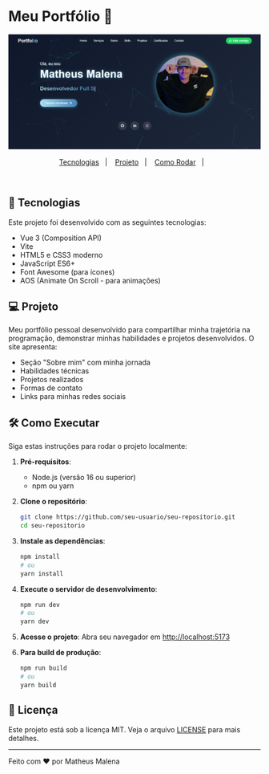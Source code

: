 # Meu Portfólio 🤙

![Tela Inicial](./src/assets/img/new-page.png)

<p align="center">
  <a href="#-tecnologias">Tecnologias</a>&nbsp;&nbsp;&nbsp;|&nbsp;&nbsp;&nbsp;
  <a href="#-projeto">Projeto</a>&nbsp;&nbsp;&nbsp;|&nbsp;&nbsp;&nbsp;
  <a href="#-como-executar">Como Rodar</a>&nbsp;&nbsp;&nbsp;|&nbsp;&nbsp;&nbsp;
</p>

<br>

## 🚀 Tecnologias

Este projeto foi desenvolvido com as seguintes tecnologias:

- Vue 3 (Composition API)
- Vite
- HTML5 e CSS3 moderno
- JavaScript ES6+
- Font Awesome (para ícones)
- AOS (Animate On Scroll - para animações)

## 💻 Projeto

Meu portfólio pessoal desenvolvido para compartilhar minha trajetória na programação, demonstrar minhas habilidades e projetos desenvolvidos. O site apresenta:

- Seção "Sobre mim" com minha jornada
- Habilidades técnicas
- Projetos realizados
- Formas de contato
- Links para minhas redes sociais

## 🛠️ Como Executar

Siga estas instruções para rodar o projeto localmente:

1. **Pré-requisitos**:
   - Node.js (versão 16 ou superior)
   - npm ou yarn

2. **Clone o repositório**:
   ```bash
   git clone https://github.com/seu-usuario/seu-repositorio.git
   cd seu-repositorio
   ```

3. **Instale as dependências**:
   ```bash
   npm install
   # ou
   yarn install
   ```

4. **Execute o servidor de desenvolvimento**:
   ```bash
   npm run dev
   # ou
   yarn dev
   ```

5. **Acesse o projeto**:
   Abra seu navegador em [http://localhost:5173](http://localhost:5173)

6. **Para build de produção**:
   ```bash
   npm run build
   # ou
   yarn build
   ```

## 📝 Licença

Este projeto está sob a licença MIT. Veja o arquivo [LICENSE](LICENSE) para mais detalhes.

---

Feito com ❤️ por Matheus Malena
